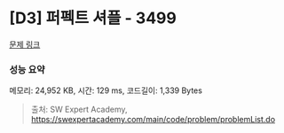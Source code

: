 # [D3] 퍼펙트 셔플 - 3499 

[문제 링크](https://swexpertacademy.com/main/code/problem/problemDetail.do?contestProbId=AWGsRbk6AQIDFAVW) 

### 성능 요약

메모리: 24,952 KB, 시간: 129 ms, 코드길이: 1,339 Bytes



> 출처: SW Expert Academy, https://swexpertacademy.com/main/code/problem/problemList.do